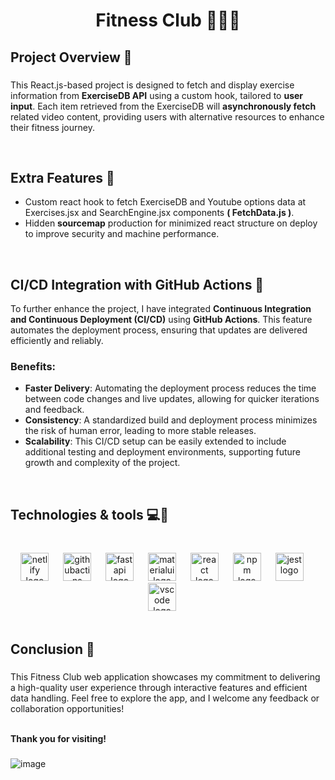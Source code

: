 <h1 align="center">Fitness Club 🏃‍♂️💪</h1>

###

<h2 align="left">Project Overview 🔎</h2>

###

<p align="left">This React.js-based project is designed to fetch and display exercise information from <b>ExerciseDB API</b> using a custom hook, tailored to <b>user input</b>. Each item retrieved from the ExerciseDB will <b>asynchronously fetch</b> related video content, providing users with alternative resources to enhance their fitness journey.</p>
<br>

###

<h2 align="left">Extra Features 🌟</h2>

-   Custom react hook to fetch ExerciseDB and Youtube options data at Exercises.jsx and SearchEngine.jsx components **( FetchData.js )**.
-   Hidden **sourcemap** production for minimized react structure on deploy to improve security and machine performance.
<br>

###

<h2 align="left">CI/CD Integration with GitHub Actions 🔄</h2>

To further enhance the project, I have integrated **Continuous Integration and Continuous Deployment (CI/CD)** using **GitHub Actions**. This feature automates the deployment process, ensuring that updates are delivered efficiently and reliably.

### Benefits:
- **Faster Delivery**: Automating the deployment process reduces the time between code changes and live updates, allowing for quicker iterations and feedback.
- **Consistency**: A standardized build and deployment process minimizes the risk of human error, leading to more stable releases.
- **Scalability**: This CI/CD setup can be easily extended to include additional testing and deployment environments, supporting future growth and complexity of the project.
<br>

###

<h2 align="left">Technologies & tools 💻🔬</h2>

###

</br>
<div align="center">
  <img src="https://skillicons.dev/icons?i=netlify" height="45" alt="netlify logo"  />
  <img width="15" />
  <img src="https://skillicons.dev/icons?i=githubactions" height="45" alt="githubactins logo"  />
  <img width="15" />
  <img src="https://cdn.jsdelivr.net/gh/devicons/devicon/icons/fastapi/fastapi-original.svg" height="45" alt="fastapi logo"  />
  <img width="15" />
  <img src="https://skillicons.dev/icons?i=materialui" height="45" alt="materialui logo"  />
  <img width="15" />
  <img src="https://skillicons.dev/icons?i=react" height="45" alt="react logo"  />
  <img width="15" />
  <img src="https://cdn.jsdelivr.net/gh/devicons/devicon/icons/npm/npm-original-wordmark.svg" height="45" alt="npm logo"  />
  <img width="15" />
  <img src="https://skillicons.dev/icons?i=jest" height="45" alt="jest logo"  />
  <img width="15" />
  <img src="https://skillicons.dev/icons?i=vscode" height="45" alt="vscode logo"  />
  <img width="15" />
</div>
</br>


<h2 align="left">Conclusion 🏁</h2>

###

<p align="left">This Fitness Club web application showcases my commitment to delivering a high-quality user experience through interactive features and efficient data handling. Feel free to explore the app, and I welcome any feedback or collaboration opportunities!<br><br>
  
**Thank you for visiting!**


###

![image](https://github.com/user-attachments/assets/9a0ad449-68c5-4fb4-92e1-9b93b82d46b1)
<br>
